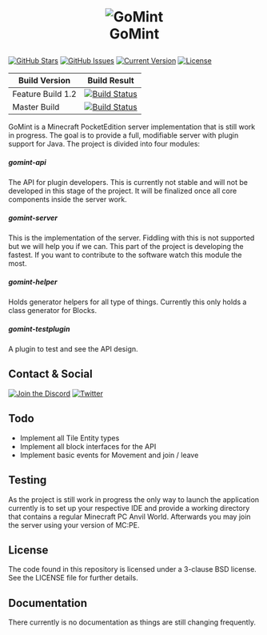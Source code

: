 <h1 align="center">
  <br>
  
  ![GoMint](https://gomint.io/wp-content/uploads/2015/08/cropped-GoMint_Transparent.png)
    <br>
    GoMint
  <br>
</h1>
<p align="center">

[![GitHub Stars](https://img.shields.io/github/stars/GoMint/GoMint.svg)](https://github.com/GoMint/GoMint/stargazers)
[![GitHub Issues](https://img.shields.io/github/issues/GoMint/GoMint.svg)](https://github.com/GoMint/GoMint/issues) 
[![Current Version](https://img.shields.io/badge/version-1.2.0-green.svg)](https://github.com/GoMint/GoMint) 
[![License](https://img.shields.io/badge/License-BSD%203--Clause-blue.svg)](https://opensource.org/licenses/BSD-3-Clause)
</p>

Build Version | Build Result
------------ | -------------
Feature Build 1.2 | [![Build Status](https://travis-ci.org/GoMint/GoMint.svg?branch=1.2)](https://travis-ci.org/GoMint/GoMint)
Master Build | [![Build Status](https://travis-ci.org/GoMint/GoMint.svg?branch=master)](https://travis-ci.org/GoMint/GoMint)

GoMint is a Minecraft PocketEdition server implementation that is still work in progress.
The goal is to provide a full, modifiable server with plugin support for Java.
The project is divided into four modules:

##### gomint-api
The API for plugin developers. This is currently not stable and will not be developed in this stage
of the project. It will be finalized once all core components inside the server work.

##### gomint-server
This is the implementation of the server. Fiddling with this is not supported but we will help you if we can.
This part of the project is developing the fastest. If you want to contribute to the software watch this module the
most.

##### gomint-helper
Holds generator helpers for all type of things. Currently this only holds a class generator for Blocks.

##### gomint-testplugin
A plugin to test and see the API design. 

## Contact & Social
[![Join the Discord](http://puu.sh/v9UB9/944431c790.png)](https://discord.gg/qC4nJVN)
[![Twitter](http://puu.sh/v9V9H/ad70c8acf7.png)](https://twitter.com/GomintPe)

## Todo
* Implement all Tile Entity types
* Implement all block interfaces for the API
* Implement basic events for Movement and join / leave

## Testing

As the project is still work in progress the only way to launch the application currently is to set up
your respective IDE and provide a working directory that contains a regular Minecraft PC Anvil World.
Afterwards you may join the server using your version of MC:PE.

## License

The code found in this repository is licensed under a 3-clause BSD license. See the LICENSE file for further
details.

## Documentation

There currently is no documentation as things are still changing frequently.
